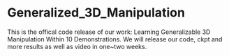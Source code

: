 # Generalized_3D_Manipulation
This is the offical code release of our work: Learning Generalizable 3D Manipulation Within 10 Demonstrations. We will release our code, ckpt and more results as well as video in one~two weeks.
